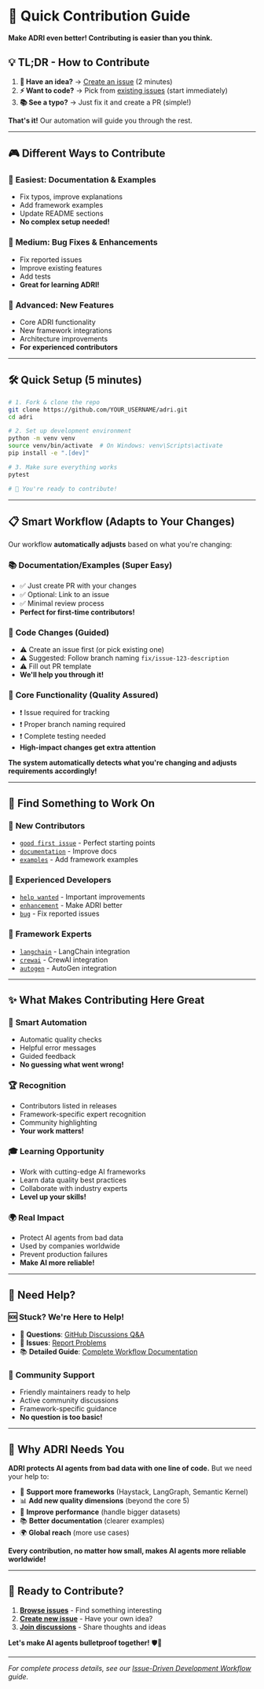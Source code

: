 # 🚀 Quick Contribution Guide

**Make ADRI even better! Contributing is easier than you think.**

## 💡 TL;DR - How to Contribute

1. **🎯 Have an idea?** → [Create an issue](https://github.com/adri-standard/adri/issues/new/choose) (2 minutes)
2. **⚡ Want to code?** → Pick from [existing issues](https://github.com/adri-standard/adri/issues) (start immediately)
3. **📚 See a typo?** → Just fix it and create a PR (simple!)

**That's it!** Our automation will guide you through the rest.

---

## 🎮 Different Ways to Contribute

### 🌟 **Easiest**: Documentation & Examples
- Fix typos, improve explanations
- Add framework examples
- Update README sections
- **No complex setup needed!**

### 🔧 **Medium**: Bug Fixes & Enhancements
- Fix reported issues
- Improve existing features
- Add tests
- **Great for learning ADRI!**

### 🚀 **Advanced**: New Features
- Core ADRI functionality
- New framework integrations
- Architecture improvements
- **For experienced contributors**

---

## 🛠️ Quick Setup (5 minutes)

```bash
# 1. Fork & clone the repo
git clone https://github.com/YOUR_USERNAME/adri.git
cd adri

# 2. Set up development environment
python -m venv venv
source venv/bin/activate  # On Windows: venv\Scripts\activate
pip install -e ".[dev]"

# 3. Make sure everything works
pytest

# 🎉 You're ready to contribute!
```

---

## 📋 Smart Workflow (Adapts to Your Changes)

Our workflow **automatically adjusts** based on what you're changing:

### 📚 **Documentation/Examples** (Super Easy)
- ✅ Just create PR with your changes
- ✅ Optional: Link to an issue
- ✅ Minimal review process
- **Perfect for first-time contributors!**

### 🔧 **Code Changes** (Guided)
- ⚠️ Create an issue first (or pick existing one)
- ⚠️ Suggested: Follow branch naming `fix/issue-123-description`
- ⚠️ Fill out PR template
- **We'll help you through it!**

### 🚀 **Core Functionality** (Quality Assured)
- ❗ Issue required for tracking
- ❗ Proper branch naming required
- ❗ Complete testing needed
- **High-impact changes get extra attention**

**The system automatically detects what you're changing and adjusts requirements accordingly!**

---

## 🎯 Find Something to Work On

### 🌱 **New Contributors**
- [`good first issue`](https://github.com/adri-standard/adri/labels/good%20first%20issue) - Perfect starting points
- [`documentation`](https://github.com/adri-standard/adri/labels/documentation) - Improve docs
- [`examples`](https://github.com/adri-standard/adri/labels/examples) - Add framework examples

### 🔧 **Experienced Developers**
- [`help wanted`](https://github.com/adri-standard/adri/labels/help%20wanted) - Important improvements
- [`enhancement`](https://github.com/adri-standard/adri/labels/enhancement) - Make ADRI better
- [`bug`](https://github.com/adri-standard/adri/labels/bug) - Fix reported issues

### 🚀 **Framework Experts**
- [`langchain`](https://github.com/adri-standard/adri/labels/langchain) - LangChain integration
- [`crewai`](https://github.com/adri-standard/adri/labels/crewai) - CrewAI integration
- [`autogen`](https://github.com/adri-standard/adri/labels/autogen) - AutoGen integration

---

## ✨ What Makes Contributing Here Great

### 🤖 **Smart Automation**
- Automatic quality checks
- Helpful error messages
- Guided feedback
- **No guessing what went wrong!**

### 🏆 **Recognition**
- Contributors listed in releases
- Framework-specific expert recognition
- Community highlighting
- **Your work matters!**

### 🎓 **Learning Opportunity**
- Work with cutting-edge AI frameworks
- Learn data quality best practices
- Collaborate with industry experts
- **Level up your skills!**

### 🌍 **Real Impact**
- Protect AI agents from bad data
- Used by companies worldwide
- Prevent production failures
- **Make AI more reliable!**

---

## 🚨 Need Help?

### 🆘 **Stuck? We're Here to Help!**
- 💬 **Questions**: [GitHub Discussions Q&A](https://github.com/adri-standard/adri/discussions/categories/q-a)
- 🐛 **Issues**: [Report Problems](https://github.com/adri-standard/adri/issues/new/choose)
- 📚 **Detailed Guide**: [Complete Workflow Documentation](ISSUE_DRIVEN_WORKFLOW.md)

### 👥 **Community Support**
- Friendly maintainers ready to help
- Active community discussions
- Framework-specific guidance
- **No question is too basic!**

---

## 🌟 Why ADRI Needs You

**ADRI protects AI agents from bad data with one line of code.** But we need your help to:

- 🔧 **Support more frameworks** (Haystack, LangGraph, Semantic Kernel)
- 📊 **Add new quality dimensions** (beyond the core 5)
- 🚀 **Improve performance** (handle bigger datasets)
- 📚 **Better documentation** (clearer examples)
- 🌍 **Global reach** (more use cases)

**Every contribution, no matter how small, makes AI agents more reliable worldwide!**

---

## 🎉 Ready to Contribute?

1. **[Browse issues](https://github.com/adri-standard/adri/issues)** - Find something interesting
2. **[Create new issue](https://github.com/adri-standard/adri/issues/new/choose)** - Have your own idea?
3. **[Join discussions](https://github.com/adri-standard/adri/discussions)** - Share thoughts and ideas

**Let's make AI agents bulletproof together!** 🛡️🤖

---

*For complete process details, see our [Issue-Driven Development Workflow](ISSUE_DRIVEN_WORKFLOW.md) guide.*
